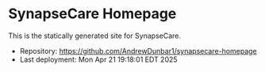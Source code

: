 # SynapseCare Homepage

This is the statically generated site for SynapseCare.

- Repository: https://github.com/AndrewDunbar1/synapsecare-homepage
- Last deployment: Mon Apr 21 19:18:01 EDT 2025
